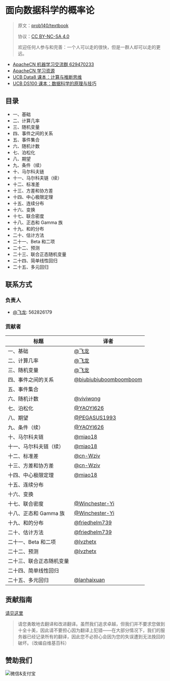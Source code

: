 # 面向数据科学的概率论

> 原文：[prob140/textbook](https://nbviewer.jupyter.org/github/prob140/textbook/tree/gh-pages/notebooks/)
> 
> 协议：[CC BY-NC-SA 4.0](http://creativecommons.org/licenses/by-nc-sa/4.0/)
> 
> 欢迎任何人参与和完善：一个人可以走的很快，但是一群人却可以走的更远。

* [ApacheCN 机器学习交流群 629470233](http://shang.qq.com/wpa/qunwpa?idkey=30e5f1123a79867570f665aa3a483ca404b1c3f77737bc01ec520ed5f078ddef)
* [ApacheCN 学习资源](http://www.apachecn.org/)
* [UCB Data8 课本：计算与推断思维](https://github.com/apachecn/data8-textbook-zh)
* [UCB DS100 课本：数据科学的原理与技巧](https://github.com/apachecn/ds100-textbook-zh)

## 目录

+   一、基础
+   二、计算几率
+   三、随机变量
+   四、事件之间的关系
+   五、事件集合
+   六、随机计数
+   七、泊松化
+   八、期望
+   九、条件（续）
+   十、马尔科夫链
+   十一、马尔科夫链（续）
+   十二、标准差
+   十三、方差和协方差
+   十四、中心极限定理
+   十五、连续分布
+   十六、变换
+   十七、联合密度
+   十八、正态和 Gamma 族
+   十九、和的分布
+   二十、估计方法
+   二十一、Beta 和二项
+   二十二、预测
+   二十三、联合正态随机变量
+   二十四、简单线性回归
+   二十五、多元回归

## 联系方式

### 负责人

* [@飞龙](https://github.com/wizardforcel): 562826179

### 贡献者

| 标题 | 译者 |
| --- | --- |
| 一、基础 | [@飞龙](https://github.com/wizardforcel) |
| 二、计算几率 | [@飞龙](https://github.com/wizardforcel) |
| 三、随机变量 | [@飞龙](https://github.com/wizardforcel) |
| 四、事件之间的关系 | [@biubiubiuboomboomboom](https://github.com/biubiubiuboomboomboom) |
| 五、事件集合 |
| 六、随机计数 | [@viviwong](https://github.com/viviwong) |
| 七、泊松化 | [@YAOYI626](https://github.com/YAOYI626) |
| 八、期望 | [@PEGASUS1993](https://github.com/PEGASUS1993) |
| 九、条件（续） | [@YAOYI626](https://github.com/YAOYI626) |
| 十、马尔科夫链 | [@miao18](https://github.com/Yao544303) |
| 十一、马尔科夫链（续） | [@miao18](https://github.com/Yao544303) |
| 十二、标准差 | [@cn-Wziv](https://github.com/cn-Wziv) |
| 十三、方差和协方差 | [@cn-Wziv](https://github.com/cn-Wziv) |
| 十四、中心极限定理 | [@miao18](https://github.com/Yao544303) |
| 十五、连续分布 |
| 十六、变换 |
| 十七、联合密度 | [@Winchester-Yi](https://github.com/Winchester-Yi) |
| 十八、正态和 Gamma 族 | [@Winchester-Yi](https://github.com/Winchester-Yi) |
| 十九、和的分布 | [@friedhelm739](https://github.com/friedhelm739) |
| 二十、估计方法 | [@friedhelm739](https://github.com/friedhelm739) |
| 二十一、Beta 和二项 | [@lvzhetx](https://github.com/lvzhetx) |
| 二十二、预测 | [@lvzhetx](https://github.com/lvzhetx) |
| 二十三、联合正态随机变量 |
| 二十四、简单线性回归 |
| 二十五、多元回归 | [@lanhaixuan](https://github.com/lanhaixuan) |

## 贡献指南

[请见这里](CONTRIBUTING.md)

> 请您勇敢地去翻译和改进翻译。虽然我们追求卓越，但我们并不要求您做到十全十美，因此请不要担心因为翻译上犯错——在大部分情况下，我们的服务器已经记录所有的翻译，因此您不必担心会因为您的失误遭到无法挽回的破坏。（改编自维基百科）

## 赞助我们

<img src="http://www.apachecn.org/img/about/donate.jpg" alt="微信&支付宝" />
